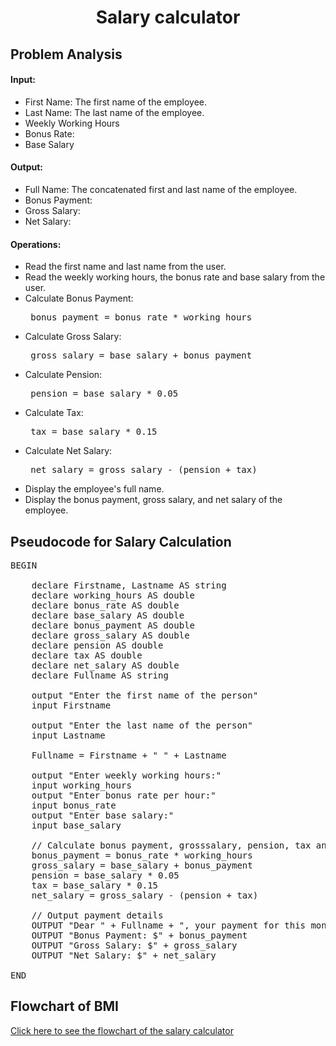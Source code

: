 <a name="readme-top"></a>

<div align="center">
  <h1><b> Salary calculator </b></h1>
  
<html>
<body>
<div align = "left">

<h2>Problem Analysis</h2>

<h4>Input:</h4>

  <ul>
    <li>First Name: The first name of the employee.</li>
    <li>Last Name: The last name of the employee.</li>
    <li>Weekly Working Hours</li>
    <li> Bonus Rate:</li>
    <li>Base Salary</li>
</ul>

<h4>Output:</h4>

<ul>
    <li>Full Name: The concatenated first and last name of the employee.</li>
    <li>Bonus Payment:</li>
    <li>Gross Salary:</li>
    <li>Net Salary:</li>
</ul>

<h4>Operations:</h4>

<ul>
    <li>Read the first name and last name from the user.</li>
    <li>Read the weekly working hours, the bonus rate and base salary from the user.</li>
    <li>Calculate Bonus Payment: <pre> bonus_payment = bonus_rate * working_hours</pre>  </li>
    <li>Calculate Gross Salary: <pre> gross_salary = base_salary + bonus_payment</pre></li>
    <li>Calculate Pension: <pre> pension = base_salary * 0.05</pre> </li>
    <li>Calculate Tax: <pre> tax = base_salary * 0.15</pre> </li>
    <li>Calculate Net Salary: <pre> net_salary = gross_salary - (pension + tax)</pre> </li>
    <li>Display the employee's full name.</li>
    <li>Display the bonus payment, gross salary, and net salary of the employee.</li>
</ul>

</body>
</html>

<h2>Pseudocode for Salary Calculation</h2>

<pre>
BEGIN

    declare Firstname, Lastname AS string
    declare working_hours AS double
    declare bonus_rate AS double
    declare base_salary AS double
    declare bonus_payment AS double
    declare gross_salary AS double
    declare pension AS double
    declare tax AS double
    declare net_salary AS double
    declare Fullname AS string
    
    output "Enter the first name of the person"
    input Firstname
    
    output "Enter the last name of the person"
    input Lastname
    
    Fullname = Firstname + " " + Lastname
    
    output "Enter weekly working hours:"
    input working_hours
    output "Enter bonus rate per hour:"
    input bonus_rate
    output "Enter base salary:"
    input base_salary
    
    // Calculate bonus payment, grosssalary, pension, tax and netsalary
    bonus_payment = bonus_rate * working_hours
    gross_salary = base_salary + bonus_payment
    pension = base_salary * 0.05
    tax = base_salary * 0.15
    net_salary = gross_salary - (pension + tax)
    
    // Output payment details
    OUTPUT "Dear " + Fullname + ", your payment for this month is:"
    OUTPUT "Bonus Payment: $" + bonus_payment
    OUTPUT "Gross Salary: $" + gross_salary
    OUTPUT "Net Salary: $" + net_salary

END
</pre>

</body>
</html>
<html>
  <h2> Flowchart of BMI</h2>
  <div align = "left">
  <a href="https://github.com/user-attachments/assets/eda39111-6c68-4bd0-9851-edede2a93f36" target="_blank">Click here to see the flowchart of the salary calculator </a>
    
</html>

